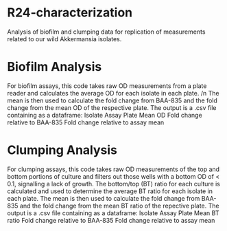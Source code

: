 # R24-characterization
Analysis of biofilm and clumping data for replication of measurements related to our wild Akkermansia isolates.

# Biofilm Analysis
For biofilm assays, this code takes raw OD measurements from a plate reader and calculates the average OD for each isolate in each plate. /n
The mean is then used to calculate the fold change from BAA-835 and the fold change from the mean OD of the respective plate.
The output is a .csv file containing as a dataframe:
  Isolate
  Assay Plate
  Mean OD
  Fold change relative to BAA-835
  Fold change relative to assay mean

# Clumping Analysis
For clumping assays, this code takes raw OD measurements of the top and bottom portions of culture and filters out those wells with a bottom OD of < 0.1, signalling a lack of growth.
The bottom/top (BT) ratio for each culture is calculated and used to determine the average BT ratio for each isolate in each plate.
The mean is then used to calculate the fold change from BAA-835 and the fold change from the mean BT ratio of the repective plate.
The output is a .csv file containing as a dataframe:
  Isolate
  Assay Plate
  Mean BT ratio
  Fold change relative to BAA-835
  Fold change relative to assay mean

